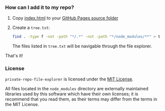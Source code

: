 ### How can I add it to my repo?

1.  Copy [index.html](https://github.com/brianjenkins94/private-repo-file-explorer/blob/main/index.html) to your [GitHub Pages source folder](https://docs.github.com/en/pages/getting-started-with-github-pages/configuring-a-publishing-source-for-your-github-pages-site)
2.  Create a `tree.txt`:

    ```bash
    find . -type f -not -path "*/.*" -not -path "*/node_modules/**" > tree.txt
    ```

    The files listed in `tree.txt` will be navigable through the file explorer.

That's it!

### License

`private-repo-file-explorer` is licensed under the [MIT License](https://github.com/brianjenkins94/private-repo-file-explorer/blob/main/LICENSE).

All files located in the `node_modules` directory are externally maintained libraries used by this software which have their own licenses; it is recommend that you read them, as their terms may differ from the terms in the MIT License.
